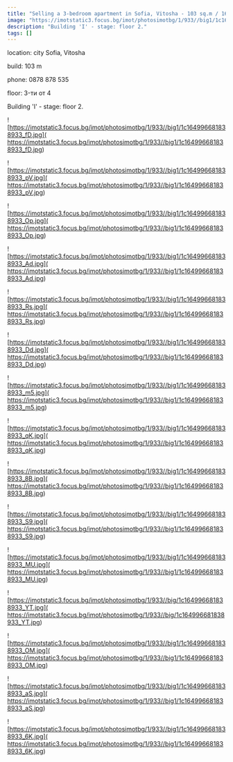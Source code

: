 ```yaml
---
title: "Selling a 3-bedroom apartment in Sofia, Vitosha - 103 sq.m / 165661 EUR :: imot.bg Advertisement"
image: "https://imotstatic3.focus.bg/imot/photosimotbg/1/933//big1/1c164996681838933_vK.jpg"
description: "Building 'I' - stage: floor 2."
tags: []
---
```


location: city Sofia, Vitosha

build: 103 m

phone: 0878 878 535

floor: 3-ти от 4

Building 'I' - stage: floor 2.


![https://imotstatic3.focus.bg/imot/photosimotbg/1/933//big1/1c164996681838933_fD.jpg]( https://imotstatic3.focus.bg/imot/photosimotbg/1/933//big1/1c164996681838933_fD.jpg)


![https://imotstatic3.focus.bg/imot/photosimotbg/1/933//big1/1c164996681838933_pV.jpg]( https://imotstatic3.focus.bg/imot/photosimotbg/1/933//big1/1c164996681838933_pV.jpg)


![https://imotstatic3.focus.bg/imot/photosimotbg/1/933//big1/1c164996681838933_Op.jpg]( https://imotstatic3.focus.bg/imot/photosimotbg/1/933//big1/1c164996681838933_Op.jpg)


![https://imotstatic3.focus.bg/imot/photosimotbg/1/933//big1/1c164996681838933_Ad.jpg]( https://imotstatic3.focus.bg/imot/photosimotbg/1/933//big1/1c164996681838933_Ad.jpg)


![https://imotstatic3.focus.bg/imot/photosimotbg/1/933//big1/1c164996681838933_Rs.jpg]( https://imotstatic3.focus.bg/imot/photosimotbg/1/933//big1/1c164996681838933_Rs.jpg)


![https://imotstatic3.focus.bg/imot/photosimotbg/1/933//big1/1c164996681838933_Dd.jpg]( https://imotstatic3.focus.bg/imot/photosimotbg/1/933//big1/1c164996681838933_Dd.jpg)


![https://imotstatic3.focus.bg/imot/photosimotbg/1/933//big1/1c164996681838933_m5.jpg]( https://imotstatic3.focus.bg/imot/photosimotbg/1/933//big1/1c164996681838933_m5.jpg)


![https://imotstatic3.focus.bg/imot/photosimotbg/1/933//big1/1c164996681838933_qK.jpg]( https://imotstatic3.focus.bg/imot/photosimotbg/1/933//big1/1c164996681838933_qK.jpg)


![https://imotstatic3.focus.bg/imot/photosimotbg/1/933//big1/1c164996681838933_8B.jpg]( https://imotstatic3.focus.bg/imot/photosimotbg/1/933//big1/1c164996681838933_8B.jpg)


![https://imotstatic3.focus.bg/imot/photosimotbg/1/933//big1/1c164996681838933_S9.jpg]( https://imotstatic3.focus.bg/imot/photosimotbg/1/933//big1/1c164996681838933_S9.jpg)


![https://imotstatic3.focus.bg/imot/photosimotbg/1/933//big1/1c164996681838933_MU.jpg]( https://imotstatic3.focus.bg/imot/photosimotbg/1/933//big1/1c164996681838933_MU.jpg)


![https://imotstatic3.focus.bg/imot/photosimotbg/1/933//big/1c164996681838933_YT.jpg]( https://imotstatic3.focus.bg/imot/photosimotbg/1/933//big/1c164996681838933_YT.jpg)


![https://imotstatic3.focus.bg/imot/photosimotbg/1/933//big1/1c164996681838933_OM.jpg]( https://imotstatic3.focus.bg/imot/photosimotbg/1/933//big1/1c164996681838933_OM.jpg)


![https://imotstatic3.focus.bg/imot/photosimotbg/1/933//big1/1c164996681838933_aS.jpg]( https://imotstatic3.focus.bg/imot/photosimotbg/1/933//big1/1c164996681838933_aS.jpg)


![https://imotstatic3.focus.bg/imot/photosimotbg/1/933//big1/1c164996681838933_6K.jpg]( https://imotstatic3.focus.bg/imot/photosimotbg/1/933//big1/1c164996681838933_6K.jpg)


